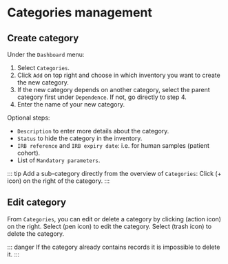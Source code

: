 # Categories management

## Create category
Under the `Dashboard` menu:
1. Select `Categories`. 
2. Click `Add` on top right and choose in which inventory you want to create the new category.
3. If the new category depends on another category, select the parent category first under `Dependence`. If not, go directly to step 4.
4. Enter the name of your new category.

Optional steps:
* `Description` to enter more details about the category.
* `Status` to hide the category in the inventory.
* `IRB reference` and `IRB expiry date`: i.e. for human samples (patient cohort).
* List of `Mandatory parameters`.

::: tip
Add a sub-category directly from the overview of `Categories`: Click (+ icon) on the right of the category.
:::

## Edit category
From `Categories`, you can edit or delete a category by clicking (action icon) on the right.
Select (pen icon) to edit the category. Select (trash icon) to delete the category.

::: danger
If the category already contains records it is impossible to delete it.
:::
